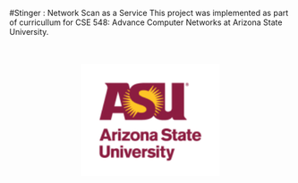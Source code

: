 #Stinger : Network Scan as a Service
This project was implemented as part of curricullum for CSE 548: Advance Computer Networks at Arizona State University.

<div style="text-align:center; margin: 50px 0"><img src ="/docs/images/asu-logo.png" height="200"/></div>